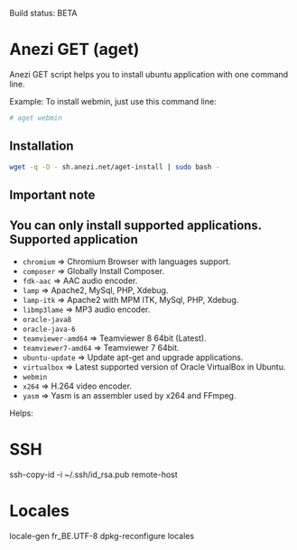 Build status: BETA

Anezi GET (aget)
================
Anezi GET script helps you to install ubuntu application with one command line.

Example: To install webmin, just use this command line:
```bash
# aget webmin
```
Installation
------------
```bash
wget -q -O - sh.anezi.net/aget-install | sudo bash -
```
Important note
--------------
You can only install supported applications.
Supported application
---------------------
* <code>chromium</code> => Chromium Browser with languages support.
* <code>composer</code> => Globally Install Composer.
* <code>fdk-aac</code> => AAC audio encoder.
* <code>lamp</code> => Apache2, MySql, PHP, Xdebug.
* <code>lamp-itk</code> => Apache2 with MPM ITK, MySql, PHP, Xdebug.
* <code>libmp3lame</code> => MP3 audio encoder.
* <code>oracle-java8</code>
* <code>oracle-java-6</code>
* <code>teamviewer-amd64</code> => Teamviewer 8 64bit (Latest).
* <code>teamviewer7-amd64</code> => Teamviewer 7 64bit.
* <code>ubuntu-update</code> => Update apt-get and upgrade applications.
* <code>virtualbox</code> => Latest supported version of Oracle VirtualBox in Ubuntu.
* <code>webmin</code>
* <code>x264</code> => H.264 video encoder.
* <code>yasm</code> => Yasm is an assembler used by x264 and FFmpeg.

Helps:

SSH
===

ssh-copy-id -i ~/.ssh/id_rsa.pub remote-host

Locales
=======

locale-gen fr_BE.UTF-8
dpkg-reconfigure locales
